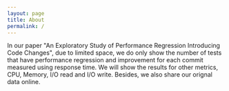 ```yaml
---
layout: page
title: About
permalink: /
---
```


In our paper "An Exploratory Study of Performance Regression Introducing Code Changes", due to limited space, we do only show the number of tests that have performance regression and improvement for each commit measured using response time. We will show the results for other metrics, CPU, Memory, I/O read and I/O write. Besides, we also share our orignal data online.